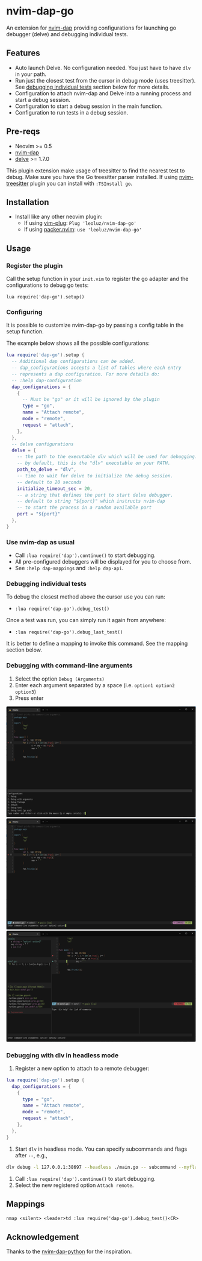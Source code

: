 # nvim-dap-go

An extension for [nvim-dap][1] providing configurations for launching go debugger (delve) and debugging individual tests.

## Features

- Auto launch Delve. No configuration needed. You just have to have `dlv` in your path.
- Run just the closest test from the cursor in debug mode (uses treesitter). See [debugging individual tests](#debugging-individual-tests) section below for more details.
- Configuration to attach nvim-dap and Delve into a running process and start a debug session.
- Configuration to start a debug session in the main function.
- Configuration to run tests in a debug session.

## Pre-reqs

- Neovim >= 0.5
- [nvim-dap][1]
- [delve][2] >= 1.7.0

This plugin extension make usage of treesitter to find the nearest test to debug.
Make sure you have the Go treesitter parser installed.
If using [nvim-treesitter][3] plugin you can install with `:TSInstall go`.

## Installation

- Install like any other neovim plugin:
  - If using [vim-plug][4]: `Plug 'leoluz/nvim-dap-go'`
  - If using [packer.nvim][5]: `use 'leoluz/nvim-dap-go'`

## Usage

### Register the plugin

Call the setup function in your `init.vim` to register the go adapter and the configurations to debug go tests:

```vimL
lua require('dap-go').setup()
```

### Configuring

It is possible to customize nvim-dap-go by passing a config table in the setup function.

The example below shows all the possible configurations:

```lua
lua require('dap-go').setup {
  -- Additional dap configurations can be added.
  -- dap_configurations accepts a list of tables where each entry
  -- represents a dap configuration. For more details do:
  -- :help dap-configuration
  dap_configurations = {
    {
      -- Must be "go" or it will be ignored by the plugin
      type = "go",
      name = "Attach remote",
      mode = "remote",
      request = "attach",
    },
  },
  -- delve configurations
  delve = {
    -- the path to the executable dlv which will be used for debugging.
    -- by default, this is the "dlv" executable on your PATH.
    path_to_delve = "dlv",
    -- time to wait for delve to initialize the debug session.
    -- default to 20 seconds
    initialize_timeout_sec = 20,
    -- a string that defines the port to start delve debugger.
    -- default to string "${port}" which instructs nvim-dap
    -- to start the process in a random available port
    port = "${port}"
  },
}
```

### Use nvim-dap as usual

- Call `:lua require('dap').continue()` to start debugging.
- All pre-configured debuggers will be displayed for you to choose from.
- See `:help dap-mappings` and `:help dap-api`.

### Debugging individual tests


To debug the closest method above the cursor use you can run:
- `:lua require('dap-go').debug_test()`

Once a test was run, you can simply run it again from anywhere:
- `:lua require('dap-go').debug_last_test()`

It is better to define a mapping to invoke this command. See the mapping section below.

### Debugging with command-line arguments

1. Select the option `Debug (Arguments)`
1. Enter each argument separated by a space (i.e. `option1 option2 option3`)
1. Press enter

![Start Debug Session with Arguments](./images/image1.png "Start Debug Session with Arguments")
![Enter Arguments](./images/image2.png "Enter Arguments")
![Begin Debugging](./images/image3.png "Being Debugging")

### Debugging with dlv in headless mode

1. Register a new option to attach to a remote debugger:
```lua
lua require('dap-go').setup {
  dap_configurations = {
    {
      type = "go",
      name = "Attach remote",
      mode = "remote",
      request = "attach",
    },
  },
}
```
1. Start `dlv` in headless mode. You can specify subcommands and flags after `--`, e.g.,
```sh
dlv debug -l 127.0.0.1:38697 --headless ./main.go -- subcommand --myflag=xyz
```
1. Call `:lua require('dap').continue()` to start debugging.
1. Select the new registered option `Attach remote`.

## Mappings

```vimL
nmap <silent> <leader>td :lua require('dap-go').debug_test()<CR>
```

## Acknowledgement

Thanks to the [nvim-dap-python][6] for the inspiration.

[1]: https://github.com/mfussenegger/nvim-dap
[2]: https://github.com/go-delve/delve
[3]: https://github.com/nvim-treesitter/nvim-treesitter
[4]: https://github.com/junegunn/vim-plug
[5]: https://github.com/wbthomason/packer.nvim
[6]: https://github.com/mfussenegger/nvim-dap-python
